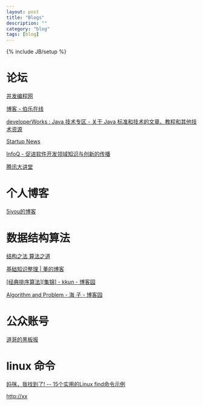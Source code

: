 ```yaml
---
layout: post
title: "Blogs"
description: ""
category: "blog"
tags: [blog]
---
```

{% include JB/setup %}

# 论坛 #
[并发编程网](http://ifeve.com/ "并发编程网")

[博客 - 伯乐在线](http://blog.jobbole.com/ "博客 - 伯乐在线")

[developerWorks : Java 技术专区 - 关于 Java 标准和技术的文章、教程和其他技术资源](http://www.ibm.com/developerworks/cn/java/)

[Startup News](http://news.dbanotes.net/ "Startup News")

[InfoQ - 促进软件开发领域知识与创新的传播](http://www.infoq.com/cn/ "InfoQ - 促进软件开发领域知识与创新的传播")

[腾讯大讲堂](http://djt.qq.com/ "腾讯大讲堂")

# 个人博客 #

[5iyou的博客](http://simpleframework.net/blog/11324.html "5iyou的博客")



# 数据结构算法 #

[结构之法 算法之道](http://blog.csdn.net/v_JULY_v?viewmode=contents "结构之法 算法之道")

[基础知识整理 | 董的博客](http://dongxicheng.org/knowledges-carding/ "基础知识整理 | 董的博客")

[[经典排序算法][集锦] - kkun - 博客园](http://www.cnblogs.com/kkun/archive/2011/11/23/2260312.html "[经典排序算法][集锦] - kkun - 博客园")

[Algorithm and Problem - 海 子 - 博客园](http://www.cnblogs.com/dolphin0520/category/327629.html "Algorithm and Problem - 海 子 - 博客园")

# 公众账号 #



[道哥的黑板报](http://taosay.net/ "道哥的黑板报")

# linux 命令 #
[妈咪，我找到了! -- 15个实用的Linux find命令示例](http://blog.jobbole.com/48856/)

[http://xx](http://xx "aaa")
